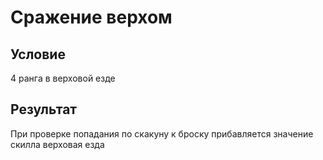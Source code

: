 # Сражение верхом
## Условие
4 ранга в верховой езде
## Результат
При проверке попадания по скакуну к броску прибавляется значение скилла верховая езда